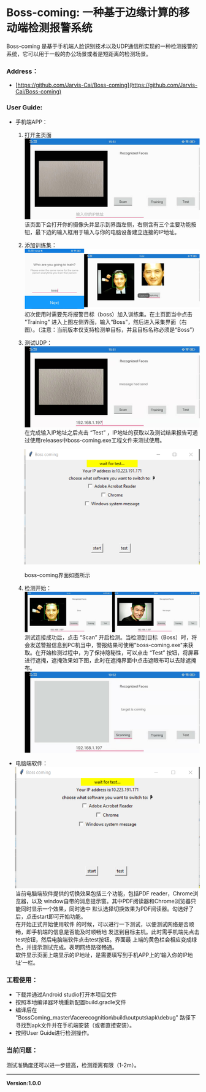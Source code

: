 ﻿# Boss-coming: 一种基于边缘计算的移动端检测报警系统

Boss-coming 是基于手机端人脸识别技术以及UDP通信所实现的一种检测报警的系统，它可以用于一般的办公场景或者是短距离的检测场景。

### Address：
* [https://github.com/Jarvis-Cai/Boss-coming](https://github.com/Jarvis-Cai/Boss-coming)

### User Guide:
* 手机端APP：
    1. 打开主页面
        ![主页面](pic/1.jpg)
        该页面下会打开你的摄像头并显示到界面左侧，右侧含有三个主要功能按钮，最下边的输入框用于输入与你的电脑设备建立连接的IP地址。
    2. 添加训练集：
        ![训练界面](pic/2.png)
        初次使用时需要先将报警目标（boss）加入训练集。在主页面当中点击 "Training" 进入上图左侧界面，输入“Boss”，然后进入采集界面（右图）。（注意：当前版本仅支持检测单目标，并且目标名称必须是“Boss”）
    3. 测试UDP：
        ![发送UDP测试](pic/3.jpg)
        在完成输入IP地址之后点击 “Test” ，IP地址的获取以及测试结果报告可通过使用releases中boss-coming.exe工程文件来测试使用。

        !["boss-coming"界面图](pic/6.png)

        boss-coming界面如图所示
    4.  检测开始：
        ![检测界面](pic/4.png)
        测试连接成功后，点击 “Scan” 开启检测。当检测到目标（Boss）时，将会发送警报信息到PC机当中，警报结果可使用"boss-coming.exe"来获取。在开始检测过程中，为了保持隐秘性，可以点击 “Test” 按钮，将屏幕进行遮掩，遮掩效果如下图，此时在遮掩界面中点击遮眼布可以去除遮掩布。
        ![遮掩效果](pic/5.jpg)   

* 电脑端软件：   
    ![遮掩效果](pic/6.png)  
    当前电脑端软件提供的切换效果包括三个功能，包括PDF reader，Chrome浏览器，以及
    window自带的消息提示窗。其中PDF阅读器和Chrome浏览器只能同时显示一个效果，同时选中
    默认选择切换效果为PDF阅读器。勾选好了后，点击start即可开始功能。  
    在开始正式开始使用软件
    的时候，可以进行一下测试，以便测试网络是否顺畅，即手机端的信息是否能及时顺畅地
    发送到目标主机。此时需手机端先点击test按钮，然后电脑端软件点击test按钮。界面最
    上端的黄色栏会相应变成绿色，并提示测试完成。表明网络路径畅通。  
    软件显示页面上端显示的IP地址，是需要填写到手机APP上的‘输入你的IP地址’一栏。  
    

### 工程使用：
* 下载并通过Android studio打开本项目文件
* 按照本地编译器环境重新配置build.gradle文件
* 编译后在 "BossComing_master\facerecognition\build\outputs\apk\debug" 路径下寻找到apk文件并在手机端安装（或者直接安装）。
* 按照User Guide进行检测操作。

### 当前问题：
测试准确度还可以进一步提高，检测距离有限（1-2m）。

----
**Version:1.0.0**
